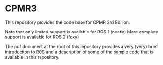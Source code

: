 # CPMR3

This repository provides the code base for CPMR 3rd Edition.

Note that only limited support is available for ROS 1 (noetic)
More complete support is available for ROS 2 (foxy)

The pdf document at the root of this repository provides a very (very) brief introduciton to ROS and a description of some of the sample code that is available in this repository.
